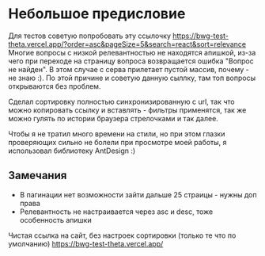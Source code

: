 # Небольшое предисловие

Для тестов советую попробовать эту ссылочку 
https://bwg-test-theta.vercel.app/?order=asc&pageSize=5&search=react&sort=relevance
Многие вопросы с низкой релевантностью не находятся апишкой, из-за чего при переходе на страницу вопроса возвращается ошибка "Вопрос не найден". 
В этом случае с серва прилетает пустой массив, почему - не знаю :). По этой причине и советую данную сыллку, там топ вопросы открываются без проблем.

Сделал сортировку полностью синхронизированную с url, так что можно копировать ссылку и вставлять - фильтры применятся, так же можно гулять по истории браузера
стрелочками и так далее.

Чтобы я не тратил много времени на стили, но при этом глазки проверяющих сильно не болели при просмотре моей работы, я использовал библиотеку AntDesign :)

## Замечания
- В пагинации нет возможности зайти дальше 25 страицы - нужны доп права
- Релевантность не настраивается через asc и desc, тоже особенность апишки

Чистая ссылка на сайт, без настроек сортировки (только те что по умолчанию)
https://bwg-test-theta.vercel.app/ 

